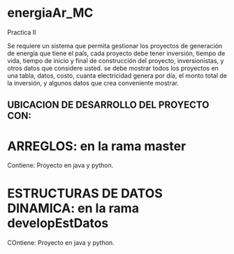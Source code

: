 # energiaAr_MC
Practica II

Se requiere un sistema que permita gestionar los proyectos de generación de energía que tiene el país, cada proyecto debe tener inversión, tiempo de vida, tiempo de inicio y final de construcción del proyecto, inversionistas, y otros datos que considere usted. se debe mostrar todos los proyectos en una tabla, datos, costo, cuanta electricidad genera por día, el monto total de la inversión, y algunos datos que crea conveniente mostrar.

## UBICACION DE DESARROLLO DEL PROYECTO CON:

# ARREGLOS: en la rama master
Contiene: Proyecto en java y python.


# ESTRUCTURAS DE DATOS DINAMICA: en la rama developEstDatos
COntiene: Proyecto en java y python.
